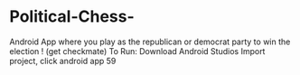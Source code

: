 # Political-Chess-
Android App where you play as the republican or democrat party to win the election ! (get checkmate) 
To Run:
   Download Android Studios
   Import project, click android app 59
